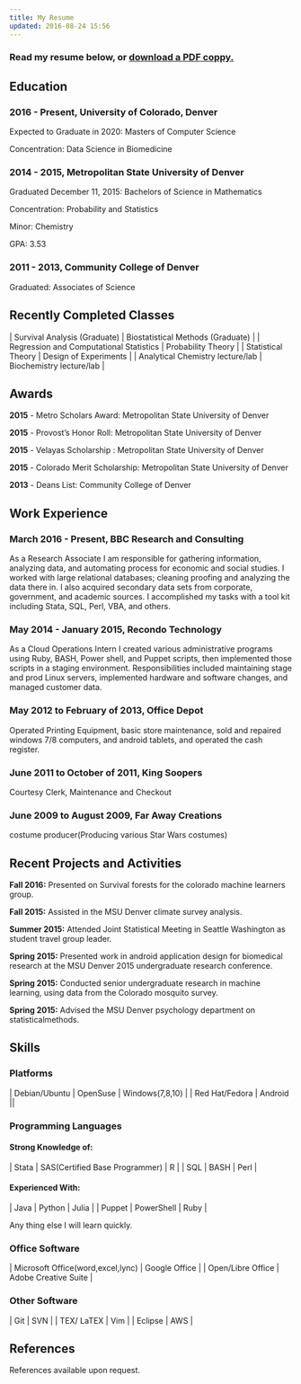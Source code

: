 ```yaml
---
title: My Resume
updated: 2016-08-24 15:56
---
```




### Read my resume below, or [download a PDF coppy.](/download/R-Flynn_statistical-programer-researcher.pdf)

## Education

### 2016 - Present, University of Colorado, Denver

Expected to Graduate in 2020: Masters of Computer Science

Concentration: Data Science in Biomedicine

### 2014 - 2015, Metropolitan State University of Denver

Graduated December 11, 2015: Bachelors of Science in Mathematics

Concentration: Probability and Statistics

Minor: Chemistry

GPA: 3.53


### 2011 - 2013, Community College of Denver

Graduated: Associates of Science


## Recently Completed Classes

| Survival Analysis (Graduate)            | Biostatistical Methods (Graduate) |
| Regression and Computational Statistics | Probability Theory                |
| Statistical Theory                      | Design of Experiments             |
| Analytical Chemistry lecture/lab        | Biochemistry lecture/lab          |
 






## Awards


**2015** - Metro Scholars Award: Metropolitan State University of Denver

**2015** - Provost’s Honor Roll: Metropolitan State University of Denver

**2015** - Velayas Scholarship : Metropolitan State University of Denver

**2015** - Colorado Merit Scholarship: Metropolitan State University of Denver

**2013** - Deans List: Community College of Denver





## Work Experience

### March 2016 - Present, BBC Research and Consulting
 
As a Research Associate I am responsible for gathering information, analyzing data, and automating process for economic and social studies. I worked with large relational databases; cleaning proofing and analyzing the data there in. I also acquired secondary data sets from corporate, government, and academic sources. I accomplished my tasks with a tool kit including Stata, SQL, Perl, VBA, and others.

### May 2014 - January 2015, Recondo Technology
 
As a Cloud Operations Intern I created various administrative programs using Ruby, BASH, Power shell, and Puppet scripts, then implemented those scripts in a staging environment. Responsibilities included maintaining stage and prod Linux servers, implemented hardware and software changes, and managed customer data.

### May 2012 to February of 2013, Office Depot
 
Operated Printing Equipment, basic store maintenance, sold and repaired windows 7/8 computers, and android tablets, and operated the cash register.


### June 2011 to October of 2011, King Soopers

Courtesy Clerk, Maintenance and Checkout

### June 2009 to August 2009, Far Away Creations

costume producer(Producing various Star Wars costumes)



## Recent Projects and Activities

**Fall 2016:** Presented on Survival forests for the colorado machine learners group.

**Fall 2015:** Assisted in the MSU Denver climate survey analysis.

**Summer 2015:** Attended Joint Statistical Meeting in Seattle Washington as student travel group leader.

**Spring 2015:** Presented work in android application design for biomedical research at the MSU Denver 2015 undergraduate research conference.

**Spring 2015:** Conducted senior undergraduate research in machine learning, using data from the Colorado mosquito survey.

**Spring 2015:** Advised the MSU Denver psychology department on statisticalmethods.




## Skills



### Platforms

| Debian/Ubuntu | OpenSuse | Windows(7,8,10) |
| Red Hat/Fedora | Android ||

### Programming Languages

#### Strong Knowledge of:

| Stata | SAS(Certified Base Programmer) | R |
| SQL | BASH | Perl |

#### Experienced With:

| Java | Python | Julia |
| Puppet | PowerShell | Ruby |

Any thing else I will learn quickly.

### Office Software

| Microsoft Office(word,excel,lync) | Google Office |
| Open/Libre Office | Adobe Creative Suite |

### Other Software

| Git | SVN |
| TEX/ LaTEX | Vim |
| Eclipse | AWS |



## References


References available upon request.









